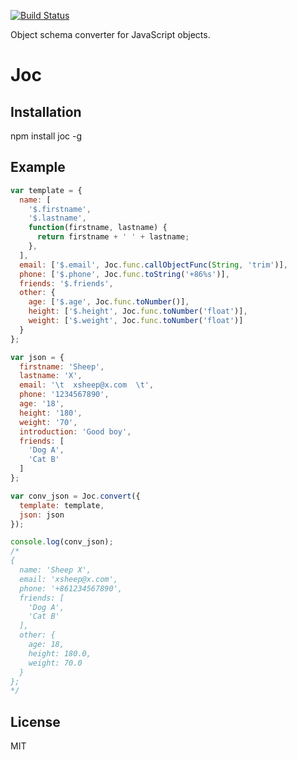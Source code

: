 [![Build Status](https://travis-ci.org/zhangxiaoyang/joc.svg?branch=master)](https://travis-ci.org/zhangxiaoyang/joc)

Object schema converter for JavaScript objects.

Joc
===

Installation
---

npm install joc -g

Example
---

```javascript
var template = {
  name: [
    '$.firstname',
    '$.lastname',
    function(firstname, lastname) {
      return firstname + ' ' + lastname;
    },
  ],
  email: ['$.email', Joc.func.callObjectFunc(String, 'trim')],
  phone: ['$.phone', Joc.func.toString('+86%s')],
  friends: '$.friends',
  other: {
    age: ['$.age', Joc.func.toNumber()],
    height: ['$.height', Joc.func.toNumber('float')],
    weight: ['$.weight', Joc.func.toNumber('float')]
  }
};

var json = {
  firstname: 'Sheep',
  lastname: 'X',
  email: '\t  xsheep@x.com  \t',
  phone: '1234567890',
  age: '18',
  height: '180',
  weight: '70',
  introduction: 'Good boy',
  friends: [
    'Dog A',
    'Cat B'
  ]
};

var conv_json = Joc.convert({
  template: template,
  json: json
});

console.log(conv_json);
/*
{
  name: 'Sheep X',
  email: 'xsheep@x.com',
  phone: '+861234567890',
  friends: [
    'Dog A',
    'Cat B'
  ],
  other: {
    age: 18,
    height: 180.0,
    weight: 70.0
  }
};
*/
```

License
---

MIT
